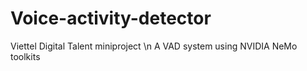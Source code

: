 # Voice-activity-detector
Viettel Digital Talent miniproject \n
A VAD system using NVIDIA NeMo toolkits

